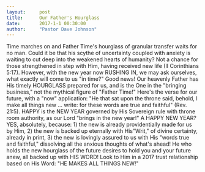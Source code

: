 ```yaml
---
layout:     post
title:      Our Father's Hourglass
date:       2017-1-1 00:30:00
author:     "Pastor Dave Johnson"
---
```


Time marches on and Father Time's hourglass of granular transfer waits for no man. Could it be that his scythe of uncertainty coupled with anxiety is waiting to cut deep into the weakened hearts of humanity? Not a chance for those strengthened in step with Him, having received new life (II Corinthians 5:17).  However, with the new year now RUSHING IN, we may ask ourselves, what exactly will come to us "in time?"  Good news!  Our heavenly Father has His timely HOURGLASS prepared for us, and  is the One in the "bringing business," not the mythical figure of "Father Time!"  Here's the verse for our future, with a "now" application: "He that sat upon the throne said, behold, I make all things new ... write: for these words are true and faithful" (Rev. 21:5).  HAPPY is the NEW YEAR governed by His Sovereign rule with throne room authority, as our Lord "brings in the new year!"  A HAPPY NEW YEAR?  YES, absolutely, because:  1) the new is already providentially made for us by Him, 2) the new is backed up eternally with His"Writ," of divine certainty, already in print, 3) the new is lovingly assured to us with His "words true and faithful," dissolving all the anxious thoughts of what's ahead!  He who holds the new hourglass of the future desires to hold you and your future anew, all backed up with HIS WORD!  Look to Him in a 2017 trust relationship based on His Word:  "HE MAKES ALL THINGS NEW!"
